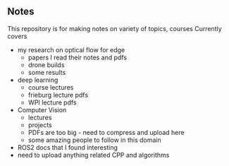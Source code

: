 ## Notes

This repository is for making notes on variety of topics, courses
Currently covers
- my research on optical flow for edge
	- papers I read their notes and pdfs
	- drone builds
	- some results
- deep learning
	- course lectures
	- frieburg lecture pdfs
	- WPI lecture pdfs
- Computer Vision
	- lectures
	- projects
	- PDFs are too big - need to compress and upload here
	- some amazing people to follow in this domain
- ROS2 docs that I found interesting
- need to upload anything related CPP and algorithms

